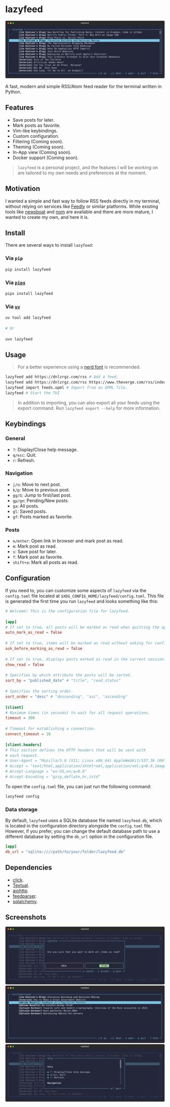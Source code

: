 # lazyfeed

![Loaded screenshot](./.github/screenshot-loaded.png)

A fast, modern and simple RSS/Atom feed reader for the terminal written in Python.

## Features

- Save posts for later.
- Mark posts as favorite.
- Vim-like keybindings.
- Custom configuration.
- Filtering (Coming soon).
- Theming (Coming soon).
- In-App view (Coming soon).
- Docker support (Coming soon).

> `lazyfeed` is a personal project, and the features I will be working on are tailored to my own needs and preferences at the moment.

## Motivation

I wanted a simple and fast way to follow RSS feeds directly in my terminal, without relying on services like [Feedly](https://feedly.com/) or similar platforms. While existing tools like [newsboat](https://github.com/newsboat/newsboat) and [nom](https://github.com/guyfedwards/nom) are available and there are more mature, I wanted to create my own, and here it is.

## Install

There are several ways to install `lazyfeed`:

### Via `pip`

```bash
pip install lazyfeed
```

### Via [`pipx`](https://github.com/pypa/pipx)

```bash
pipx install lazyfeed

```

### Via [`uv`](https://github.com/astral-sh/uv)

```bash
uv tool add lazyfeed

# Or

uvx lazyfeed
```

## Usage

> For a better experience using a [nerd font](https://www.nerdfonts.com/) is recommended.

```bash
lazyfeed add https://dnlzrgz.com/rss # Add a feed.
lazyfeed add https://dnlzrgz.com/rss https://www.theverge.com/rss/index.xml # Add multiple feeds at once.
lazyfeed import feeds.opml # Import from an OPML file.
lazyfeed # Start the TUI
```

> In addition to importing, you can also export all your feeds using the export command. Run `lazyfeed export --help` for more information.

## Keybindings

### General

- `?`: Display/Close help message.
- `q/esc`: Quit.
- `r`: Refresh.

### Navigation

- `j/n`: Move to next post.
- `k/p`: Move to previous post.
- `gg/G`: Jump to first/last post.
- `gp/gn`: Pending/New posts.
- `ga`: All posts.
- `gl`: Saved posts.
- `gf`: Posts marked as favorite.

### Posts

- `o/enter`: Open link in browser and mark post as read.
- `m`: Mark post as read.
- `s`: Save post for later.
- `f`: Mark post as favorite.
- `shift+a`: Mark all posts as read.

## Configuration

If you need to, you can customize some aspects of `lazyfeed` via the `config.toml` file located at `$XDG_CONFIG_HOME/lazyfeed/config.toml`. This file is generated the first time you run `lazyfeed` and looks something like this:

```config.toml
# Welcome! This is the configuration file for lazyfeed.

[app]
# If set to true, all posts will be marked as read when quitting the application.
auto_mark_as_read = false

# If set to true, items will be marked as read without asking for confirmation.
ask_before_marking_as_read = false

# If set to true, displays posts marked as read in the current session.
show_read = false

# Specifies by which attribute the posts will be sorted.
sort_by = "published_date" # "title", "read_status"

# Specifies the sorting order.
sort_order = "desc" # "descending", "asc", "ascending"

[client]
# Maximum times (in seconds) to wait for all request operations.
timeout = 300

# Timeout for establishing a connection.
connect_timeout = 10

[client.headers]
# This section defines the HTTP headers that will be sent with
# each request.
# User-Agent = "Mozilla/5.0 (X11; Linux x86_64) AppleWebKit/537.36 (KHTML, like Gecko) Chrome/128.0.0.0 Safari/537.36"
# Accept = "text/html,application/xhtml+xml,application/xml;q=0.9,image/avif,image/webp,image/apng,*/*;q=0.8"
# Accept-Language = "en-US,en;q=0.6"
# Accept-Encoding = "gzip,deflate,br,zstd"
```

To open the `config.toml` file, you can just run the following command:

```bash
lazyfeed config
```

### Data storage

By default, `lazyfeed` uses a SQLite database file named `lazyfeed.db`, which is located in the configuration directory alongside the `config.toml` file. However, if you prefer, you can change the default database path to use a different database by setting the `db_url` option in the configuration file.

```toml
[app]
db_url = "sqlite:////path/to/your/folder/lazyfeed.db"
```

## Dependencies

- [click](https://click.palletsprojects.com/en/8.1.x/).
- [Textual](https://www.textualize.io/).
- [aiohttp](https://docs.aiohttp.org/en/stable/index.html).
- [feedparser](https://feedparser.readthedocs.io/en/latest/basic.html).
- [sqlalchemy](https://www.sqlalchemy.org/).

## Screenshots

![Mark all as read screenshot](./.github/screenshot-mark-all-as-read.png)
![Saved for later screenshot](./.github/screenshot-saved.png)
![Help screenshot](./.github/screenshot-help.png)

